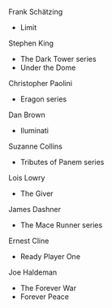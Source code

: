 Frank Schätzing

* Limit

Stephen King

* The Dark Tower series
* Under the Dome

Christopher Paolini

* Eragon series

Dan Brown

* Iluminati

Suzanne Collins

* Tributes of Panem series

Lois Lowry

* The Giver

James Dashner

* The Mace Runner series

Ernest Cline

* Ready Player One

Joe Haldeman

* The Forever War
* Forever Peace
